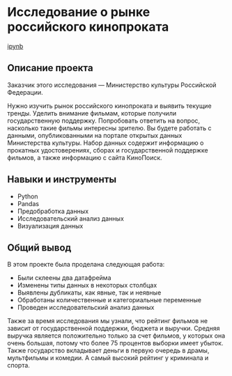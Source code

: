 # Исследование о рынке российского кинопроката

[ipynb](https://github.com/MSH77/Portfolio/blob/main/04%20Project%20/%D0%98%D1%81%D1%81%D0%BB%D0%B5%D0%B4%D0%BE%D0%B2%D0%B0%D0%BD%D0%B8%D0%B5%20%D0%BA%D0%B8%D0%BD%D0%BE%D0%BF%D1%80%D0%BE%D0%BA%D0%B0%D1%82%D0%B0.ipynb)

## Описание проекта

Заказчик этого исследования — Министерство культуры Российской Федерации.

Нужно изучить рынок российского кинопроката и выявить текущие тренды. Уделить внимание фильмам, которые получили государственную поддержку. Попробовать ответить на вопрос, насколько такие фильмы интересны зрителю.
Вы будете работать с данными, опубликованными на портале открытых данных Министерства культуры. Набор данных содержит информацию о прокатных удостоверениях, сборах и государственной поддержке фильмов, а также информацию с сайта КиноПоиск.

## Навыки и инструменты

- Python
- Pandas
- Предобработка данных
- Исследовательский анализ данных
- Визуализация данных


## Общий вывод

В этом проекте была проделана следующая работа:
- Были склеены два датафрейма
- Изменены типы данных в некоторых столбцах
- Выявлены дубликаты, как явные, так и неявные
- Обработаны количественные и категориальные переменные
- Проведен исследовательский анализ данных

Также за время исследования мы узнали, что рейтинг фильмов не зависит от государственной поддержки, бюджета и выручки. Средняя выручка является положительно только за счет фильмов, у которых она очень большая, потому что более 75 процентов выборки имеет убыток. Также государство вкладывает деньги в первую очередь в драмы, мультфильмы и комедии. А самый высокий рейтинг у криминала и спорта.

